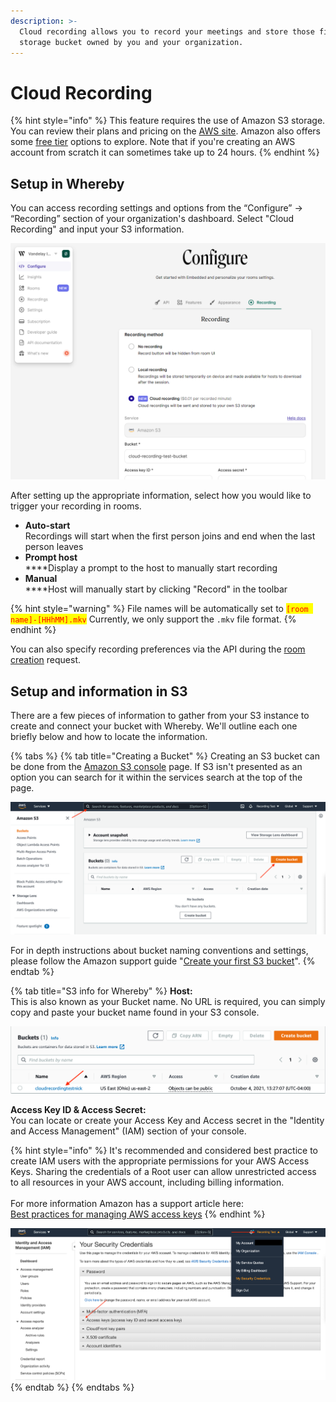 ```yaml
---
description: >-
  Cloud recording allows you to record your meetings and store those files in a
  storage bucket owned by you and your organization.
---
```


# Cloud Recording

{% hint style="info" %}
This feature requires the use of Amazon S3 storage. You can review their plans and pricing on the [AWS site](https://aws.amazon.com/s3/pricing/). Amazon also offers some [free tier](https://aws.amazon.com/free/?all-free-tier.sort-by=item.additionalFields.SortRank\&all-free-tier.sort-order=asc\&awsf.Free%20Tier%20Types=\*all\&awsf.Free%20Tier%20Categories=\*all) options to explore. Note that if you're creating an AWS account from scratch it can sometimes take up to 24 hours.
{% endhint %}

## Setup in Whereby

You can access recording settings and options from the “Configure” → “Recording” section of your organization's dashboard. Select "Cloud Recording" and input your S3 information.

![](<../../.gitbook/assets/recording dashboard.png>)

After setting up the appropriate information, select how you would like to trigger your recording in rooms.&#x20;

* **Auto-start** \
  Recordings will start when the first person joins and end when the last person leaves
* **Prompt host** \
  ****Display a prompt to the host to manually start recording
* **Manual**\
  ****Host will manually start by clicking "Record" in the toolbar

{% hint style="warning" %}
File names will be automatically set to <mark style="color:red;">`[room name]-[HHhMM].mkv`</mark> Currently, we only support the `.mkv` file format.
{% endhint %}

You can also specify recording preferences via the API during the [room creation](https://whereby.dev/http-api/#/paths/\~1meetings/post) request.

## Setup and information in S3

There are a few pieces of information to gather from your S3 instance to create and connect your bucket with Whereby. We'll outline each one briefly below and how to locate the information.

{% tabs %}
{% tab title="Creating a Bucket" %}
Creating an S3 bucket can be done from the [Amazon S3 console](https://console.aws.amazon.com/console/home) page. If S3 isn't presented as an option you can search for it within the services search at the top of the page.

![](<../../.gitbook/assets/S3 bucket.png>)

For in depth instructions about bucket naming conventions and settings, please follow the Amazon support guide "[Create your first S3 bucket](https://docs.aws.amazon.com/AmazonS3/latest/userguide/creating-bucket.html)".
{% endtab %}

{% tab title="S3 info for Whereby" %}
**Host:**\
This is also known as your Bucket name. No URL is required, you can simply copy and paste your bucket name found in your S3 console.

![](<../../.gitbook/assets/Bucket name.png>)

**Access Key ID & Access Secret:**\
You can locate or create your Access Key and Access secret in the "Identity and Access Management" (IAM) section of your console.&#x20;

{% hint style="info" %}
It's recommended and considered best practice to create IAM users with the appropriate permissions for your AWS Access Keys. Sharing the credentials of a Root user can allow unrestricted access to all resources in your AWS account, including billing information.\
\
For more information Amazon has a support article here:\
[Best practices for managing AWS access keys](https://docs.aws.amazon.com/general/latest/gr/aws-access-keys-best-practices.html#root-password)
{% endhint %}



![Where to create Access Keys](<../../.gitbook/assets/access key s3.png>)
{% endtab %}
{% endtabs %}
